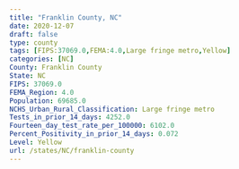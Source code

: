 ```yaml
---
title: "Franklin County, NC"
date: 2020-12-07
draft: false
type: county
tags: [FIPS:37069.0,FEMA:4.0,Large fringe metro,Yellow]
categories: [NC]
County: Franklin County
State: NC
FIPS: 37069.0
FEMA_Region: 4.0
Population: 69685.0
NCHS_Urban_Rural_Classification: Large fringe metro
Tests_in_prior_14_days: 4252.0
Fourteen_day_test_rate_per_100000: 6102.0
Percent_Positivity_in_prior_14_days: 0.072
Level: Yellow
url: /states/NC/franklin-county
---
```




